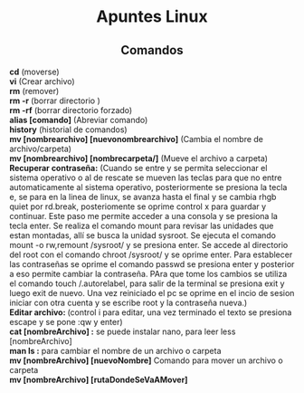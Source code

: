 <h1 align="center">Apuntes Linux</h1>

<h2 align="center">Comandos</h2>

<b>cd</b> (moverse)<br>
<b>vi</b> (Crear archivo)<br>
<b>rm</b> (remover)<br>
<b>rm -r</b> (borrar directorio )<br>
<b>rm -rf</b> (borrar directorio forzado)<br>
<b>alias [comando]</b> (Abreviar comando)<br>
<b>history</b> (historial de comandos)<br>
<b>mv [nombrearchivo] [nuevonombrearchivo]</b> (Cambia el nombre de archivo/carpeta)<br>
<b>mv [nombrearchivo] [nombrecarpeta/]</b> (Mueve el archivo a carpeta)<br>
<b>Recuperar contraseña:</b> (Cuando se entre y se permita seleccionar el sistema operativo o al de rescate se mueven las teclas para que no entre automaticamente al sistema operativo, posteriormente se presiona la tecla e, se para en la linea de linux, se avanza hasta el final y se cambia rhgb quiet por rd.break, posteriomente se oprime control x para guardar y continuar. Este paso me permite acceder a una consola y se presiona la tecla enter. Se realiza el comando mount para revisar las unidades que estan montadas, allí se busca la unidad sysroot. Se ejecuta el comando mount -o rw,remount /sysroot/ y se presiona enter. Se accede al directorio del root con el comando chroot /sysroot/ y se oprime enter. Para establecer las contraseñas se oprime el comando passwd se presiona enter y posterior a eso permite cambiar la contraseña. PAra que tome los cambios se utiliza el comando touch /.autorelabel, para salir de la terminal se presiona exit y luego exit de nuevo. Una vez reiniciado el pc se oprime en el incio de sesion iniciar con otra cuenta y se escribe root y la contraseña nueva.)<br>
<b>Editar archivo: </b>(control i para editar, una vez terminado el texto se presiona escape y se pone :qw y enter)<br>
<b>cat [nombreArchivo] :</b> se puede instalar nano, para leer less [nombreArchivo]<br>
<b>man ls :</b> para cambiar el nombre de un archivo o carpeta <br>
<b>mv [nombreArchivo] [nuevoNombre]</b> Comando para mover un archivo o carpeta <br>
<b>mv [nombreArchivo] [rutaDondeSeVaAMover]</b> <br>
<b></b> <br>
<b></b> <br>

